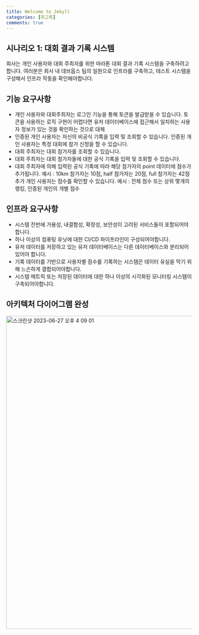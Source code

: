 ```yaml
---
title: Welcome to Jekyll
categories: [회고록]
comments: true
---
```


## 시나리오 1: 대회 결과 기록 시스템
회사는 개인 사용자와 대회 주최자를 위한 마라톤 대회 결과 기록 시스템을 구축하려고 합니다.
여러분은 회사 내 데브옵스 팀의 일원으로 인프라를 구축하고, 테스트 시스템을 구성해서 인프라 작동을 확인해야합니다.

## 기능 요구사항
- 개인 사용자와 대회주최자는 로그인 기능을 통해 토큰을 발급받을 수 있습니다.
토큰을 사용하는 로직 구현이 어렵다면 유저 데이터베이스에 접근해서 일치하는 사용자 정보가 있는 것을 확인하는 것으로 대체
- 인증된 개인 사용자는 자신의 비공식 기록을 입력 및 조회할 수 있습니다.
인증된 개인 사용자는 특정 대회에 참가 신청을 할 수 있습니다.
- 대회 주최자는 대회 참가자를 조회할 수 있습니다.
- 대회 주최자는 대회 참가자들에 대한 공식 기록을 입력 및 조회할 수 있습니다.
- 대회 주최자에 의해 입력된 공식 기록에 따라 해당 참가자의 point 데이터에 점수가 추가됩니다.
예시 : 10km 참가자는 10점, half 참가자는 20점, full 참가자는 42점 추가
개인 사용자는 점수를 확인할 수 있습니다.
예시 : 전체 점수 또는 상위 몇개의 랭킹, 인증된 개인의 개별 점수
## 인프라 요구사항
- 시스템 전반에 가용성, 내결함성, 확장성, 보안성이 고려된 서비스들이 포함되어야 합니다.
- 하나 이상의 컴퓨팅 유닛에 대한 CI/CD 파이프라인이 구성되어야합니다.
- 유저 데이터를 저장하고 있는 유저 데이터베이스는 다른 데이터베이스와 분리되어있어야 합니다.
- 기록 데이터를 기반으로 사용자별 점수를 기록하는 시스템은 데이터 유실을 막기 위해 느슨하게 결합되어야합니다.
- 시스템 메트릭 또는 저장된 데이터에 대한 하나 이상의 시각화된 모니터링 시스템이 구축되어야합니다.

## 아키텍처 다이어그램 완성
<img width="844" alt="스크린샷 2023-06-27 오후 4 09 01" src="https://github.com/leesanghoon94/leesanghoon94.github.io/assets/127801771/74bdf20c-b6c0-4173-a988-e2236366d567">
